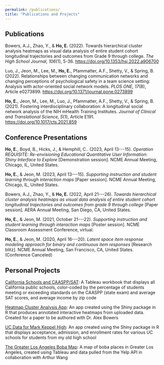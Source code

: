 ```yaml
---
permalink: /publications/
title: "Publications and Projects"
---
```

## Publications

Bowers, A.J., Zhao, Y., & **Ho, E.** (2022). Towards hierarchical cluster analysis heatmaps as visual data analysis of entire
student cohort longitudinal trajectories and outcomes from Grade 9 through college. *The High School Journal, 106*(1), 5-36. <https://doi.org/10.1353/hsj.2022.a906700>


Luo, J., Jeon, M., Lee, M., **Ho, E.**, Pfammatter, A.F., Shetty, V., & Spring, B. (2022). Relationships between changing communication networks and changing perceptions of psychological safety in a team science setting: Analysis with actor-oriented social network models. *PLOS ONE, 17*(8), Article e0273899. <https://doi.org/10.1371/journal.pone.0273899>



**Ho, E.**, Jeon, M., Lee, M., Luo, J., Pfammatter, A.F., Shetty, V., & Spring, B. (2021). Fostering interdisciplinary collaboration: A longitudinal social network analysis of the NIH mHealth Training Institutes. *Journal of Clinical and Translational Science, 5*(1), Article E191.  <https://doi.org/10.1017/cts.2021.859>


## Conference Presentations
**Ho, E.**, Boyd, B., Hicks, J., & Hemphill, C.. (2023, April 13---15). *Operation REQUISITE: Re-envisioning Educational Quantitative User Information: Shiny Interface to Explore* [Demonstration session]. NCME Annual Meeting, Chicago, IL, United States. 

**Ho, E.**, & Jeon, M. (2023, April 13---15). *Supporting instruction and student learning through interaction maps* [Paper session]. NCME Annual Meeting, Chicago, IL, United States. 

Bowers, A.J., Zhao, Y., & **Ho, E.** (2022, April 21---26). *Towards hierarchical cluster analysis heatmaps as visual data analysis of entire student cohort longitudinal trajectories and outcomes from grade 9 through college* [Paper session]. AERA Annual Meeting, San Diego, CA, United States. 

**Ho, E.**, & Jeon, M. (2021, October 21---22). *Supporting instruction and student learning through interaction maps* [Poster session]. NCME Classroom Assessment Conference, virtual. 

**Ho, E.**, & Jeon, M. (2020, April 16---20). *Latent space item response modeling approach for binary and continuous item responses* [Research blitz]. NCME Annual Meeting, San Francisco, CA, United States. (Conference Canceled)

## Personal Projects
[California Schools and CAASPP/SAT](https://public.tableau.com/profile/eric.ho5166#!/vizhome/CASchools/SATOverall): A Tableau workbook that displays all California public schools, color-coded by the percentage of
students meeting or exceeding standards on the CAASPP (state exam) and average SAT scores, and average income by zip code

[Heatmap Cluster Analysis App](https://ohrice.shinyapps.io/Heatmap/): An app created using the Shiny package in R that produces annotated interactive heatmaps from uploaded
data. Created for a paper to be authored with Dr. Alex Bowers

[UC Data for Mark Keppel High](https://ohrice.shinyapps.io/MKHS_UC_Shiny/): An app created using the Shiny package in R that displays acceptance, admission, and enrollment rates for
various UC schools for students from my old high school

[The Greater Los Angeles Boba Map](https://public.tableau.com/profile/arthur.wang2564#!/vizhome/bobadata2/Dashboard1): A map of boba places in Greater Los Angeles, created using Tableau and data pulled from the Yelp API in collaboration with Arthur Wang
